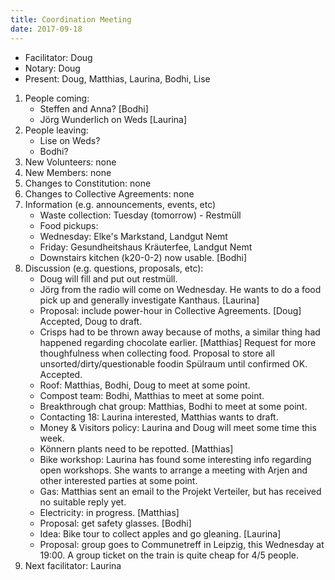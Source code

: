 ```yaml
---
title: Coordination Meeting
date: 2017-09-18
---
```

- Facilitator: Doug
- Notary: Doug
- Present: Doug, Matthias, Laurina, Bodhi, Lise

1. People coming: 
    - Steffen and Anna? [Bodhi]
    - Jörg Wunderlich on Weds [Laurina]
2. People leaving: 
    - Lise on Weds?
    - Bodhi?
3. New Volunteers: none
4. New Members: none
5. Changes to Constitution: none
6. Changes to Collective Agreements: none
7. Information (e.g. announcements, events, etc) 
    - Waste collection: Tuesday (tomorrow) - Restmüll
    - Food pickups:
    - Wednesday: Elke's Markstand, Landgut Nemt
    - Friday: Gesundheitshaus Kräuterfee, Landgut Nemt
    - Downstairs kitchen (k20-0-2) now usable. [Bodhi]
8. Discussion (e.g. questions, proposals, etc): 
    - Doug will fill and put out restmüll.
    - Jörg from the radio will come on Wednesday. He wants to do a food pick up and generally investigate Kanthaus. [Laurina]
    - Proposal: include power-hour in Collective Agreements. [Doug] Accepted, Doug to draft.
    - Crisps had to be thrown away because of moths, a similar thing had happened regarding chocolate earlier. [Matthias] Request for more thoughfulness when collecting food. Proposal to store all unsorted/dirty/questionable foodin Spülraum until confirmed OK. Accepted.
    - Roof: Matthias, Bodhi, Doug to meet at some point.
    - Compost team: Bodhi, Matthias to meet at some point.
    - Breakthrough chat group: Matthias, Bodhi to meet at some point.
    - Contacting 18: Laurina interested, Matthias wants to draft.
    - Money & Visitors policy: Laurina and Doug will meet some time this week.
    - Könnern plants need to be repotted. [Matthias]
    - Bike workshop: Laurina has found some interesting info regarding open workshops. She wants to arrange a meeting with Arjen and other interested parties at some point.
    - Gas: Matthias sent an email to the Projekt Verteiler, but has received no suitable reply yet.
    - Electricity: in progress. [Matthias]
    - Proposal: get safety glasses. [Bodhi]
    - Idea: Bike tour to collect apples and go gleaning. [Laurina]
    - Proposal: group goes to Communetreff in Leipzig, this Wednesday at 19:00. A group ticket on the train is quite cheap for 4/5 people.
9. Next facilitator: Laurina